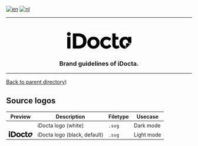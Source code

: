 [![en](https://img.shields.io/badge/lang-en-red.svg)](https://github.com/iDocta/brand-guide/blob/main/logo/source/README.md)
[![nl](https://img.shields.io/badge/lang-nl-green.svg)](https://github.com/iDocta/brand-guide/blob/main/logo/source/README.nl.md)

---

<h1 align="center">
    <a href="https://www.idocta.be">    
        <picture>
            <source media="(prefers-color-scheme: dark)" srcset="https://raw.githubusercontent.com/iDocta/brand-guide/main/logo/source/idocta-white.svg">
            <source media="(prefers-color-scheme: light)" srcset="https://raw.githubusercontent.com/iDocta/brand-guide/main/logo/source/idocta-black.svg">
            <img width="175px" alt="Shows a black logo in light color mode and a white one in dark color mode." src="https://raw.githubusercontent.com/iDocta/brand-guide/main/logo/source/idocta-black.svg">
        </picture>
    </a> 
</h1>
 
<h3 align="center">Brand guidelines of iDocta.</h3>

---

[Back to parent directory](../README.md))

## Source logos

| Preview                                                                                                     | Description                  | Filetype | Usecase    |
| ----------------------------------------------------------------------------------------------------------- | ---------------------------- | -------- | ---------- |
| <img src='https://github.com/iDocta/brand-guide/blob/main/logo/source/idocta-white.svg' width='64' alt=''/> | iDocta logo (white)          | `.svg`   | Dark mode  |
| <img src='https://github.com/iDocta/brand-guide/blob/main/logo/source/idocta-black.svg' width='64' alt=''/> | iDocta logo (black, default) | `.svg`   | Light mode |
